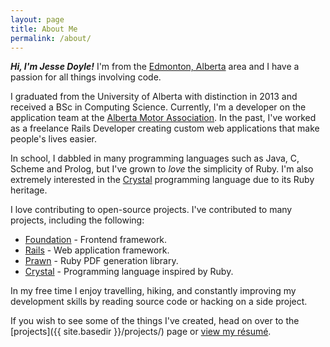 ```yaml
---
layout: page
title: About Me
permalink: /about/
---
```


_**Hi, I'm Jesse Doyle!**_ I'm from the [Edmonton, Alberta](https://en.wikipedia.org/wiki/Edmonton) area and I have a passion for all things involving code.

I graduated from the University of Alberta with distinction in 2013 and received a BSc in Computing Science. Currently, I'm a developer on the application team at the [Alberta Motor Association](https://ama.ab.ca). In the past, I've worked as a freelance Rails Developer creating custom web applications that make people's lives easier.

In school, I dabbled in many programming languages such as Java, C, Scheme and Prolog, but I've grown to *love* the simplicity of Ruby. I'm also extremely interested in the [Crystal](http://crystal-lang.org) programming language due to its Ruby heritage.

I love contributing to open-source projects. I've contributed to many projects, including the following:

* [Foundation](https://github.com/zurb/foundation-sites) - Frontend framework.
* [Rails](http://contributors.rubyonrails.org/contributors/jesse-doyle/commits) - Web application framework.
* [Prawn](https://github.com/prawnpdf/prawn) - Ruby PDF generation library.
* [Crystal](https://github.com/manastech/crystal) - Programming language inspired by Ruby.

In my free time I enjoy travelling, hiking, and constantly improving my development skills by reading source code or hacking on a side project.

If you wish to see some of the things I've created, head on over to the [projects]({{ site.basedir }}/projects/) page or [view my résumé](https://github.com/jessedoyle/resume/raw/master/output/template.pdf).
